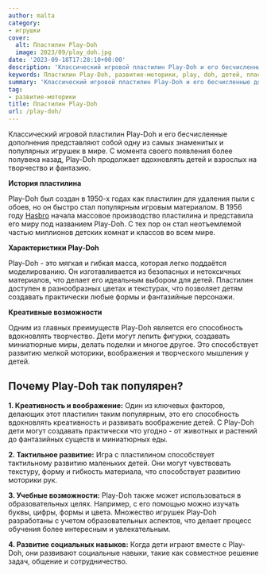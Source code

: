```yaml
---
author: malta
category:
- игрушки
cover:
  alt: Пластилин Play-Doh
  image: 2023/09/play_doh.jpg
date: '2023-09-18T17:28:10+00:00'
description: 'Классический игровой пластилин Play-Doh и его бесчисленные дополнения представляют собой одну из самых знаменитых и популярных игрушек в мире. С момента...'
keywords: Пластилин Play-Doh, развитие-моторики, play, doh, детей, пластилин, вдохновлять, это, создавать, дети, могут, способствует, развитию, игрушек, мире, творчество, пластилина
summary: 'Классический игровой пластилин Play-Doh и его бесчисленные дополнения представляют собой одну из самых знаменитых и популярных игрушек в мире. С момента...'
tag:
- развитие-моторики
title: Пластилин Play-Doh
url: /play-doh/
---
```


Классический игровой пластилин Play-Doh и его бесчисленные дополнения представляют собой одну из самых знаменитых и популярных игрушек в мире. С момента своего появления более полувека назад, Play-Doh продолжает вдохновлять детей и взрослых на творчество и фантазию.

**История пластилина**

Play-Doh был создан в 1950-х годах как пластилин для удаления пыли с обоев, но он быстро стал популярным игровым материалом. В 1956 году [Hasbro](https://www.adora.ru/doll_equestria/) начала массовое производство пластилина и представила его миру под названием Play-Doh. С тех пор он стал неотъемлемой частью миллионов детских комнат и классов во всем мире.

**Характеристики Play-Doh**

Play-Doh - это мягкая и гибкая масса, которая легко поддаётся моделированию. Он изготавливается из безопасных и нетоксичных материалов, что делает его идеальным выбором для детей. Пластилин доступен в разнообразных цветах и текстурах, что позволяет детям создавать практически любые формы и фантазийные персонажи.

**Креативные возможности**

Одним из главных преимуществ Play-Doh является его способность вдохновлять творчество. Дети могут лепить фигурки, создавать миниатюрные миры, делать поделки и многое другое. Это способствует развитию мелкой моторики, воображения и творческого мышления у детей.

## **Почему Play-Doh так популярен?**

**1\. Креативность и воображение:** Один из ключевых факторов, делающих этот пластилин таким популярным, это его способность вдохновлять креативность и развивать воображение детей. С Play-Doh дети могут создавать практически что угодно - от животных и растений до фантазийных существ и миниатюрных еды.

**2\. Тактильное развитие:** Игра с пластилином способствует тактильному развитию маленьких детей. Они могут чувствовать текстуру, форму и гибкость материала, что способствует развитию моторики рук.

**3\. Учебные возможности:** Play-Doh также может использоваться в образовательных целях. Например, с его помощью можно изучать буквы, цифры, формы и цвета. Множество игрушек Play-Doh разработаны с учетом образовательных аспектов, что делает процесс обучения более интересным и увлекательным.

**4\. Развитие социальных навыков:** Когда дети играют вместе с Play-Doh, они развивают социальные навыки, такие как совместное решение задач, общение и сотрудничество.